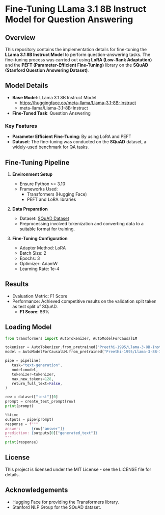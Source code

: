 # Fine-Tuning LLama 3.1 8B Instruct Model for Question Answering

## Overview
This repository contains the implementation details for fine-tuning the **LLama 3.1 8B Instruct Model** to perform question-answering tasks. The fine-tuning process was carried out using **LoRA (Low-Rank Adaptation)** and the **PEFT (Parameter-Efficient Fine-Tuning)** library on the **SQuAD (Stanford Question Answering Dataset)**.

## Model Details
- **Base Model**: LLama 3.1 8B Instruct Model
  - https://huggingface.co/meta-llama/Llama-3.1-8B-Instruct
  - meta-llama/Llama-3.1-8B-Instruct
- **Fine-Tuned Task**: Question Answering

### Key Features
- **Parameter Efficient Fine-Tuning**: By using LoRA and PEFT
- **Dataset**: The fine-tuning was conducted on the **SQuAD** dataset, a widely-used benchmark for QA tasks.

## Fine-Tuning Pipeline
1. **Environment Setup**
   - Ensure Python >= 3.10
   - Frameworks Used:
     - Transformers (Hugging Face)
     - PEFT and LoRA libraries

2. **Data Preparation**
   - Dataset: [SQuAD Dataset](https://rajpurkar.github.io/SQuAD-explorer/)
   - Preprocessing involved tokenization and converting data to a suitable format for training.

3. **Fine-Tuning Configuration**
   - Adapter Method: LoRA
   - Batch Size: 2
   - Epochs: 3
   - Optimizer: AdamW
   - Learning Rate: 1e-4

## Results
- Evaluation Metric: F1 Score
- Performance: Achieved competitive results on the validation split taken as test split of SQuAD.
  - **F1 Score**: 86%

## Loading Model 
   ```python
  from transformers import AutoTokenizer, AutoModelForCausalLM
  
  tokenizer = AutoTokenizer.from_pretrained("Preethi-1995/Llama-3-8B-Instruct-SQUAD")
  model = AutoModelForCausalLM.from_pretrained("Preethi-1995/Llama-3-8B-Instruct-SQUAD")
  
  pipe = pipeline(
      task="text-generation",
      model=model,
      tokenizer=tokenizer,
      max_new_tokens=128,
      return_full_text=False,
  )
  
  row = dataset["test"][0]
  prompt = create_test_prompt(row)
  print(prompt)
  
  %%time
  outputs = pipe(prompt)
  response = f"""
  answer:     {row["answer"]}
  prediction: {outputs[0]["generated_text"]}
  """
  print(response)
```
## License
This project is licensed under the MIT License - see the LICENSE file for details.

## Acknowledgements
- Hugging Face for providing the Transformers library.
- Stanford NLP Group for the SQuAD dataset.


